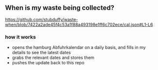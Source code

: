 ## When is my waste being collected?
  https://github.com/stubduffy/waste-when/blob/7422a2ade45f4c53a1f88a493198e1ff6c702ece/cal.json#L1-L6
  
  ### how it works
  - opens the hamburg Abfuhrkalendar on a daily basis, and fills in my details to see the latest dates
  - grabs the relevant dates and stores them
  - pushes the update back to this repo
  
